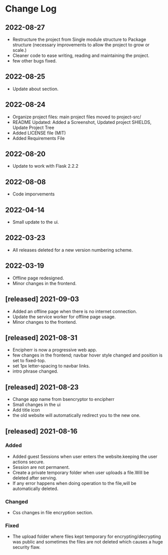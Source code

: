 # Change Log
## 2022-08-27
- Restructure the project from Single module structure to Package structure (necessary improvements to allow the project to grow or scale.)
- Cleaner code to ease writing, reading and maintaining the project.
- few other bugs fixed.
## 2022-08-25

- Update about section.

## 2022-08-24

- Organize project files: main project files moved to project-src/
- README Updated: Added a Screenshot, Updated project SHIELDS, Update Project Tree
- Added LICENSE file (MIT)
- Added Requirements File

## 2022-08-20

- Update to work with Flask 2.2.2

## 2022-08-08

- Code imporvements

## 2022-04-14

- Small update to the ui.

## 2022-03-23

- All releases deleted for a new version numbering scheme.

## 2022-03-19

- Offline page redesigned.
- Minor changes in the frontend.

## [released] 2021-09-03
- Added an offline page when there is no internet connection.
- Update the service worker for offline page usage.
- Minor changes to the frontend.

## [released] 2021-08-31

- Encipherr is now a progressive web app.
- few changes in the frontend; navbar hover style changed and position is set to fixed-top.
- set 1px letter-spacing to navbar links.
- intro phrase changed.



## [released] 2021-08-23

- Change app name from bsencryptor to encipherr
- Small changes in the ui
- Add title icon
- the old website will automatically redirect you to the new one.



## [released] 2021-08-16
 
### Added
- Added guest Sessions when user enters the website.keeping the user actions secure.
- Session are not permanent.
- Create a private temporary folder when user uploads a file.Will be deleted after 
serving.
- If any error happens when doing operation to the file,will be automatically deleted.


 
### Changed
- Css changes in file encryption section.

 
### Fixed
- The upload folder where files kept temporary for encrypting/decrypting was public and sometimes the files are not deleted which causes a huge security flaw.
